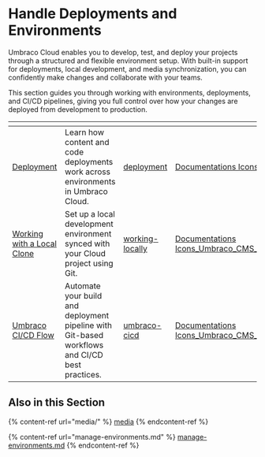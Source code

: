 # Handle Deployments and Environments

Umbraco Cloud enables you to develop, test, and deploy your projects through a structured and flexible environment setup. With built-in support for deployments, local development, and media synchronization, you can confidently make changes and collaborate with your teams.

This section guides you through working with environments, deployments, and CI/CD pipelines, giving you full control over how your changes are deployed from development to production.

<table data-view="cards"><thead><tr><th></th><th></th><th data-hidden data-card-target data-type="content-ref"></th><th data-hidden data-card-cover data-type="files"></th></tr></thead><tbody><tr><td><a href="deployment/">Deployment</a></td><td>Learn how content and code deployments work across environments in Umbraco Cloud.</td><td><a href="deployment/">deployment</a></td><td><a href="../../.gitbook/assets/Documentations Icons_Umbraco_Cloud_Deploying.png">Documentations Icons_Umbraco_Cloud_Deploying.png</a></td></tr><tr><td><a href="working-locally/">Working with a Local Clone</a></td><td>Set up a local development environment synced with your Cloud project using Git.</td><td><a href="working-locally/">working-locally</a></td><td><a href="../../.gitbook/assets/Documentations Icons_Umbraco_CMS_Tutorials_MultiSite_Setup.png">Documentations Icons_Umbraco_CMS_Tutorials_MultiSite_Setup.png</a></td></tr><tr><td><a href="umbraco-cicd/">Umbraco CI/CD Flow</a></td><td>Automate your build and deployment pipeline with Git-based workflows and CI/CD best practices.</td><td><a href="umbraco-cicd/">umbraco-cicd</a></td><td><a href="../../.gitbook/assets/Documentations Icons_Umbraco_CMS_Tutorials_Umbraco_Forms_and_Zapier.png">Documentations Icons_Umbraco_CMS_Tutorials_Umbraco_Forms_and_Zapier.png</a></td></tr></tbody></table>

## Also in this Section

{% content-ref url="media/" %}
[media](media/)
{% endcontent-ref %}

{% content-ref url="manage-environments.md" %}
[manage-environments.md](manage-environments.md)
{% endcontent-ref %}
